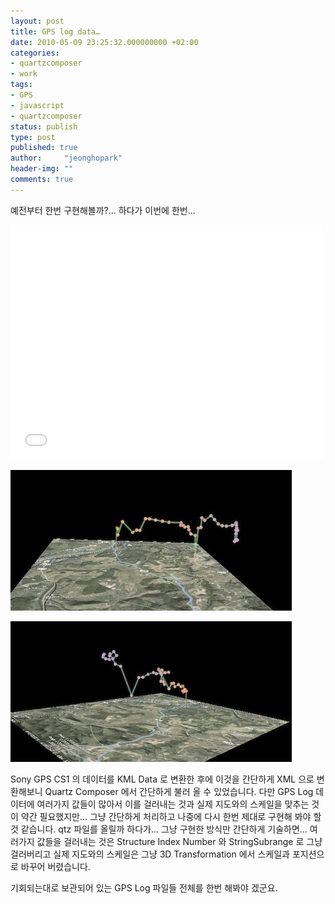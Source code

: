 ```yaml
---
layout: post
title: GPS log data…
date: 2010-05-09 23:25:32.000000000 +02:00
categories:
- quartzcomposer
- work
tags:
- GPS
- javascript
- quartzcomposer
status: publish
type: post
published: true
author:     "jeonghopark"
header-img: ""
comments: true
---
```

<p>예전부터 한번 구현해볼까?... 하다가 이번에 한번...</p>

<iframe src="//player.vimeo.com/video/11605304" width="500" height="375" frameborder="0" webkitallowfullscreen mozallowfullscreen allowfullscreen></iframe>

<p><img src="/assets/Screen-shot-2010-05-10-at-12.11.46-AM1.jpg" alt="Screen-shot-2010-05-10-at-12.11.46-AM.jpg" width="450" height="225" class="alignnone size-full wp-image-2111" /></p>
<p><img src="/assets/Screen-shot-2010-05-10-at-12.11.39-AM1.jpg" alt="Screen-shot-2010-05-10-at-12.11.39-AM.jpg" width="450" height="225" class="alignnone size-full wp-image-2110" /></p>
<p>Sony GPS CS1 의 데이터를 KML Data 로 변환한 후에 이것을 간단하게 XML 으로 변환해보니 Quartz Composer 에서 간단하게 불러 올 수 있었습니다. 다만 GPS Log 데이터에 여러가지 값들이 많아서 이를 걸러내는 것과 실제 지도와의 스케일을 맞추는 것이 약간 필요했지만... 그냥 간단하게 처리하고 나중에 다시 한번 제대로 구현해 봐야 할 것 같습니다. qtz 파일를 올릴까 하다가... 그냥 구현한 방식만 간단하게 기술하면... 여러가지 값들을 걸러내는 것은 Structure Index Number 와 StringSubrange 로 그냥 걸러버리고 실제 지도와의 스케일은 그냥 3D Transformation 에서 스케일과 포지션으로 바꾸어 버렸습니다.</p>
<p>기회되는대로 보관되어 있는 GPS Log 파일들 전체를 한번 해봐야 겠군요.</p>
